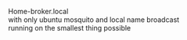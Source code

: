 Home-broker.local   
with only ubuntu mosquito and local name broadcast   
running on the smallest thing possible